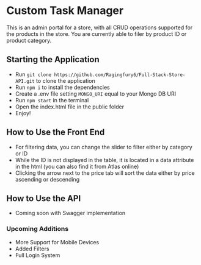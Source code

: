 # Custom Task Manager

This is an admin portal for a store, with all CRUD operations supported for the products in the store. You are currently able to filer by product ID or product category.

## Starting the Application

- Run `git clone https://github.com/Ragingfury6/Full-Stack-Store-API.git` to clone the application
- Run `npm i` to install the dependencies
- Create a .env file setting `MONGO_URI` equal to your Mongo DB URI
- Run `npm start` in the terminal
- Open the index.html file in the public folder
- Enjoy!

## How to Use the Front End

- For filtering data, you can change the slider to filter either by category or ID
- While the ID is not displayed in the table, it is located in a data attribute in the html (you can also find it from Atlas online)
- Clicking the arrow next to the price tab will sort the data either by price ascending or descending

## How to Use the API

- Coming soon with Swagger implementation

### Upcoming Additions

- More Support for Mobile Devices
- Added Filters
- Full Login System

